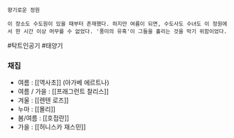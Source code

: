 
```
향기로운 정원

이 장소도 수도원이 있을 때부터 존재했다. 하지만 여름이 되면, 수도사도 수녀도 이 정원에서 한 시간 이상 머무를 수 없었다. '풍미의 유혹'이 그들을 홀리는 것을 막기 위함이었다.
```

#탁트인공기 
#태양기 


### 채집

* 여름 : [[역사초]] (아가베 에르트나)
* 여름 / 가을 : [[프래그런트 찰리스]]
* 겨울 : [[렌텐 로즈]]
* 누마 : [[몰리]]
* 봄/여름 : [[호접란]]
* 가을 : [[허니스카 재스민]]